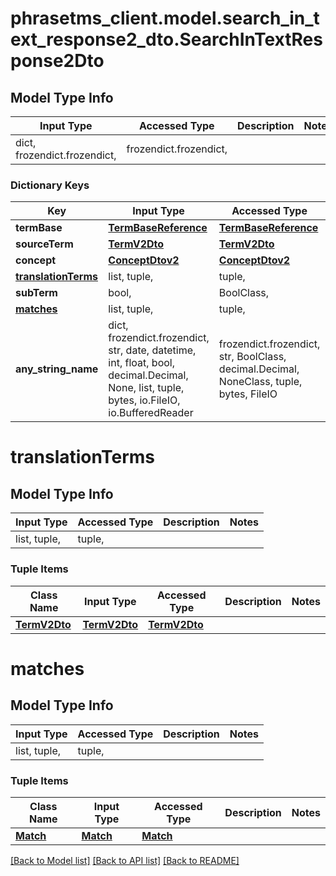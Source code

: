 # phrasetms_client.model.search_in_text_response2_dto.SearchInTextResponse2Dto

## Model Type Info

| Input Type                   | Accessed Type          | Description | Notes |
| ---------------------------- | ---------------------- | ----------- | ----- |
| dict, frozendict.frozendict, | frozendict.frozendict, |             |

### Dictionary Keys

| Key                                       | Input Type                                                                                                                                  | Accessed Type                                                                           | Description                                                        | Notes      |
| ----------------------------------------- | ------------------------------------------------------------------------------------------------------------------------------------------- | --------------------------------------------------------------------------------------- | ------------------------------------------------------------------ | ---------- |
| **termBase**                              | [**TermBaseReference**](TermBaseReference.md)                                                                                               | [**TermBaseReference**](TermBaseReference.md)                                           |                                                                    | [optional] |
| **sourceTerm**                            | [**TermV2Dto**](TermV2Dto.md)                                                                                                               | [**TermV2Dto**](TermV2Dto.md)                                                           |                                                                    | [optional] |
| **concept**                               | [**ConceptDtov2**](ConceptDtov2.md)                                                                                                         | [**ConceptDtov2**](ConceptDtov2.md)                                                     |                                                                    | [optional] |
| **[translationTerms](#translationTerms)** | list, tuple,                                                                                                                                | tuple,                                                                                  |                                                                    | [optional] |
| **subTerm**                               | bool,                                                                                                                                       | BoolClass,                                                                              |                                                                    | [optional] |
| **[matches](#matches)**                   | list, tuple,                                                                                                                                | tuple,                                                                                  |                                                                    | [optional] |
| **any_string_name**                       | dict, frozendict.frozendict, str, date, datetime, int, float, bool, decimal.Decimal, None, list, tuple, bytes, io.FileIO, io.BufferedReader | frozendict.frozendict, str, BoolClass, decimal.Decimal, NoneClass, tuple, bytes, FileIO | any string name can be used but the value must be the correct type | [optional] |

# translationTerms

## Model Type Info

| Input Type   | Accessed Type | Description | Notes |
| ------------ | ------------- | ----------- | ----- |
| list, tuple, | tuple,        |             |

### Tuple Items

| Class Name                    | Input Type                    | Accessed Type                 | Description | Notes |
| ----------------------------- | ----------------------------- | ----------------------------- | ----------- | ----- |
| [**TermV2Dto**](TermV2Dto.md) | [**TermV2Dto**](TermV2Dto.md) | [**TermV2Dto**](TermV2Dto.md) |             |

# matches

## Model Type Info

| Input Type   | Accessed Type | Description | Notes |
| ------------ | ------------- | ----------- | ----- |
| list, tuple, | tuple,        |             |

### Tuple Items

| Class Name            | Input Type            | Accessed Type         | Description | Notes |
| --------------------- | --------------------- | --------------------- | ----------- | ----- |
| [**Match**](Match.md) | [**Match**](Match.md) | [**Match**](Match.md) |             |

[[Back to Model list]](../../README.md#documentation-for-models) [[Back to API list]](../../README.md#documentation-for-api-endpoints) [[Back to README]](../../README.md)
